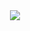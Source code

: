 <div align="center">
  <img src="https://vinildo.github.io/blue-lock-blog/img/Blue_Lock_Logo%20(1).png">
</div>
